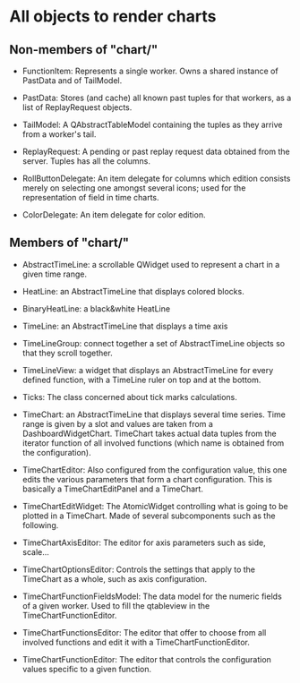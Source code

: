 All objects to render charts
============================

Non-members of "chart/"
-----------------------

- FunctionItem: Represents a single worker. Owns a shared instance of PastData
  and of TailModel.

- PastData: Stores (and cache) all known past tuples for that workers, as a
  list of ReplayRequest objects.

- TailModel: A QAbstractTableModel containing the tuples as they arrive from
  a worker's tail.

- ReplayRequest: A pending or past replay request data obtained from the server.
  Tuples has all the columns.

- RollButtonDelegate: An item delegate for columns which edition consists merely
  on selecting one amongst several icons; used for the representation of field
  in time charts.

- ColorDelegate: An item delegate for color edition.

Members of "chart/"
-------------------

- AbstractTimeLine: a scrollable QWidget used to represent a chart in a given time
  range.

- HeatLine: an AbstractTimeLine that displays colored blocks.

- BinaryHeatLine: a black&white HeatLine

- TimeLine: an AbstractTimeLine that displays a time axis

- TimeLineGroup: connect together a set of AbstractTimeLine objects so that
  they scroll together.

- TimeLineView: a widget that displays an AbstractTimeLine for every defined
  function, with a TimeLine ruler on top and at the bottom.

- Ticks: The class concerned about tick marks calculations.

- TimeChart: an AbstractTimeLine that displays several time series.
  Time range is given by a slot and values are taken from a
  DashboardWidgetChart.
  TimeChart takes actual data tuples from the iterator function of all
  involved functions (which name is obtained from the configuration).

- TimeChartEditor: Also configured from the configuration value, this one
  edits the various parameters that form a chart configuration.
  This is basically a TimeChartEditPanel and a TimeChart.

- TimeChartEditWidget: The AtomicWidget controlling what is going to be plotted
  in a TimeChart. Made of several subcomponents such as the following.

- TimeChartAxisEditor: The editor for axis parameters such as side, scale...

- TimeChartOptionsEditor: Controls the settings that apply to the TimeChart as
  a whole, such as axis configuration.

- TimeChartFunctionFieldsModel: The data model for the numeric fields of a
  given worker. Used to fill the qtableview in the TimeChartFunctionEditor.

- TimeChartFunctionsEditor: The editor that offer to choose from all involved
  functions and edit it with a TimeChartFunctionEditor.

- TimeChartFunctionEditor: The editor that controls the configuration values
  specific to a given function.
